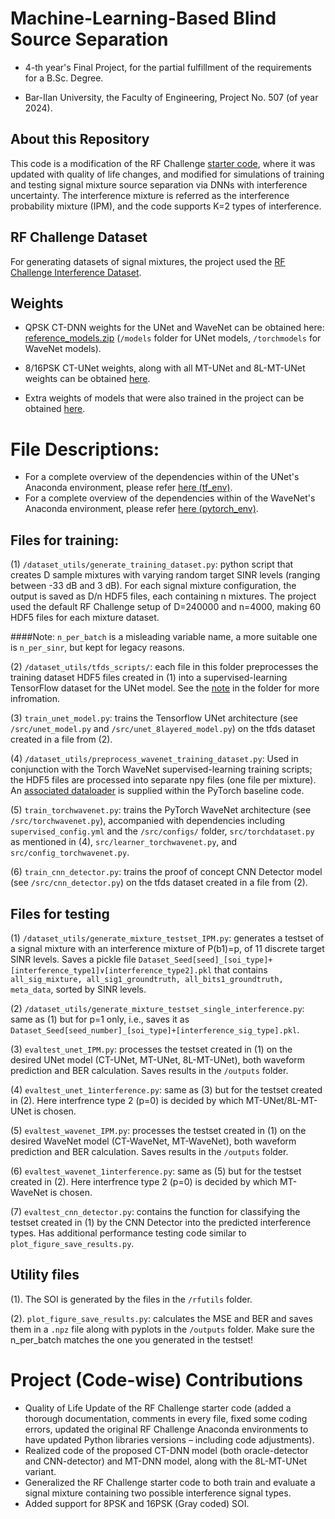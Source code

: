 # Machine-Learning-Based Blind Source Separation
- 4-th year's Final Project, for the partial fulfillment of the requirements for a B.Sc. Degree.

- Bar-Ilan University, the Faculty of Engineering, Project No. 507 (of year 2024).

## About this Repository

This code is a modification of the RF Challenge [starter code](https://github.com/RFChallenge/icassp2024rfchallenge), where it was updated with quality of life changes, and modified for simulations of training and testing signal mixture source separation via DNNs with interference uncertainty. The interference mixture is referred as the interference probability mixture (IPM), and the code supports K=2 types of interference.

## RF Challenge Dataset
For generating datasets of signal mixtures, the project used the [RF Challenge Interference Dataset](https://www.dropbox.com/scl/fi/zlvgxlhp8het8j8swchgg/dataset.zip?rlkey=4rrm2eyvjgi155ceg8gxb5fc4&dl=0).

## Weights
- QPSK CT-DNN weights for the UNet and WaveNet can be obtained here: [reference_models.zip](https://www.dropbox.com/scl/fi/890vztq67krephwyr0whb/reference_models.zip?rlkey=6yct3w8rx183f0l3ok2my6rej&dl=0)
(`/models` folder for UNet models, `/torchmodels` for WaveNet models).

- 8/16PSK CT-UNet weights, along with all MT-UNet and 8L-MT-UNet weights can be obtained [here](https://www.dropbox.com/scl/fi/gzriho4wv8zeodrswcejm/unet_models.zip?rlkey=qhejjcme6m88roktmgvlfkdyf&st=qhv4vs4t&dl=0).

- Extra weights of models that were also trained in the project can be obtained [here](https://www.dropbox.com/scl/fi/ijg3v1xfgxy7eu3vodf59/extra_models.zip?rlkey=glpxauktf53mpzy6bqr2smeck&st=n0nl2qne&dl=0).

# File Descriptions:

- For a complete overview of the dependencies within of the UNet's Anaconda environment, please refer [here (tf_env)](https://github.com/El-rod/ML-Based-Blind-Source-Seperation/blob/main/tf_env.yml).
- For a complete overview of the dependencies within of the WaveNet's Anaconda environment, please refer [here (pytorch_env)](https://github.com/El-rod/ML-Based-Blind-Source-Seperation/blob/main/pytorch_env.yml).

## Files for training:

(1) `/dataset_utils/generate_training_dataset.py`: python script that creates D sample mixtures with varying random target SINR levels (ranging between -33 dB and 3 dB). For each signal mixture configuration, the output is saved as D/n HDF5 files, each containing n mixtures. The project used the default RF Challenge setup of D=240000 and n=4000, making 60 HDF5 files for each mixture dataset.

####Note: `n_per_batch` is a misleading variable name, a more suitable one is `n_per_sinr`, but kept for legacy reasons.

(2) `/dataset_utils/tfds_scripts/`: each file in this folder preprocesses the training dataset HDF5 files created in (1) into a supervised-learning TensorFlow dataset for the UNet model. See the [note](https://github.com/El-rod/ML-Based-Blind-Source-Seperation/blob/main/dataset_utils/tfds_scripts/NOTE.md) in the folder for more infromation.

(3) `train_unet_model.py`: trains the Tensorflow UNet architecture (see `/src/unet_model.py` and `/src/unet_8layered_model.py`) on the tfds dataset created in a file from (2).

(4)  `/dataset_utils/preprocess_wavenet_training_dataset.py`: Used in conjunction with the Torch WaveNet supervised-learning training scripts; the HDF5 files are processed into separate npy files (one file per mixture). An [associated dataloader](https://github.com/El-rod/ML-Based-Blind-Source-Seperation/blob/main/src/torchdataset.py) is supplied within the PyTorch baseline code.

(5) `train_torchwavenet.py`: trains the PyTorch WaveNet architecture (see `/src/torchwavenet.py`), accompanied with dependencies including `supervised_config.yml` and the `/src/configs/` folder,  `src/torchdataset.py` as mentioned in (4), `src/learner_torchwavenet.py`, and `src/config_torchwavenet.py`.

(6) `train_cnn_detector.py`: trains the proof of concept CNN Detector model (see `/src/cnn_detector.py`) on the tfds dataset created in a file from (2).

## Files for testing
(1) `/dataset_utils/generate_mixture_testset_IPM.py`: generates a testset of a signal mixture with an interference mixture of P(b1)=p, of 11 discrete target SINR levels. Saves a pickle file `Dataset_Seed[seed]_[soi_type]+[interference_type1]∨[interference_type2].pkl` that contains `all_sig_mixture, all_sig1_groundtruth, all_bits1_groundtruth, meta_data`, sorted by SINR levels.

(2) `/dataset_utils/generate_mixture_testset_single_interference.py`: same as (1) but for p=1 only, i.e., saves it as `Dataset_Seed[seed_number]_[soi_type]+[interference_sig_type].pkl`.

(3) `evaltest_unet_IPM.py`: processes the testset created in (1) on the desired UNet model (CT-UNet, MT-UNet, 8L-MT-UNet), both waveform prediction and BER calculation. Saves results in the `/outputs` folder.

(4) `evaltest_unet_1interference.py`: same as (3) but for the testset created in (2). Here interfrence type 2 (p=0) is decided by which MT-UNet/8L-MT-UNet is chosen.

(5) `evaltest_wavenet_IPM.py`: processes the testset created in (1) on the desired WaveNet model (CT-WaveNet, MT-WaveNet), both waveform prediction and BER calculation. Saves results in the `/outputs` folder.

(6) `evaltest_wavenet_1interference.py`: same as (5) but for the testset created in (2). Here interfrence type 2 (p=0) is decided by which MT-WaveNet is chosen.

(7) `evaltest_cnn_detector.py`: contains the function for classifying the testset created in (1) by the CNN Detector into the predicted interference types. Has additional performance testing code similar to `plot_figure_save_results.py`.

## Utility files
(1). The SOI is generated by the files in the `/rfutils` folder.
   
(2). `plot_figure_save_results.py`: calculates the MSE and BER and saves them in a `.npz` file along with pyplots in the `/outputs` folder. Make sure the n_per_batch matches the one you generated in the testset!

# Project (Code-wise) Contributions

- Quality of Life Update of the RF Challenge starter code (added a thorough documentation, comments in every file, fixed some coding errors, updated the original RF Challenge Anaconda environments to have updated Python libraries versions – including code adjustments).
- Realized code of the proposed CT-DNN model (both oracle-detector and CNN-detector) and MT-DNN model, along with the 8L-MT-UNet variant.
- Generalized the RF Challenge starter code to both train and evaluate a signal mixture containing two possible interference signal types.
- Added support for 8PSK and 16PSK (Gray coded) SOI.



